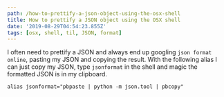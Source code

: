 ```yaml
---
path: /how-to-prettify-a-json-object-using-the-osx-shell
title: How to prettify a JSON object using the OSX shell
date: '2019-08-29T04:54:23.855Z'
tags: [osx, shell, til, JSON, format]
---
```

I often need to prettify a JSON and always end up googling `json format online`, pasting my JSON and copying the result. With the following alias I can just copy my JSON, type `jsonformat` in the shell and magic the formatted JSON is in my clipboard.

```shell
alias jsonformat="pbpaste | python -m json.tool | pbcopy"
```